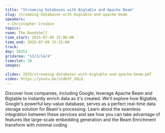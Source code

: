 ```yaml
---
title: "Streaming Databases with Bigtable and Apache Beam"
slug: streaming-databases-with-bigtable-and-apache-beam
speakers:
 - Christopher Crosbie
topics:
room: The Bandshell
time_start: 2025-07-09 15:00:00
time_end: 2025-07-09 15:25:00
track: 
day: 20252
gridarea: "13/2/14/4"
timeslot: 39
images: 

slides: 2025/streaming-databases-with-bigtable-and-apache-beam.pdf
video: https://youtu.be/stdb2F_VQLQ
---
```


Discover how companies, including Google, leverage Apache Beam and Bigtable to instantly enrich data as it's created. We'll explore how Bigtable, Google's powerful key-value database, serves as a perfect real-time data storage solution for Beam's processing. Learn about the seamless integration between these services and see how you can take advantage of features like large-scale embedding generation and the Beam Enrichment transform with minimal coding